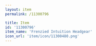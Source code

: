 ```yaml
---
layout: item
permalink: /11300796

title: Item
id: '11300796'
item_name: 'Frenzied Intuition Headgear'
icon_url: 'item/icon/11300480.png'
---
```

